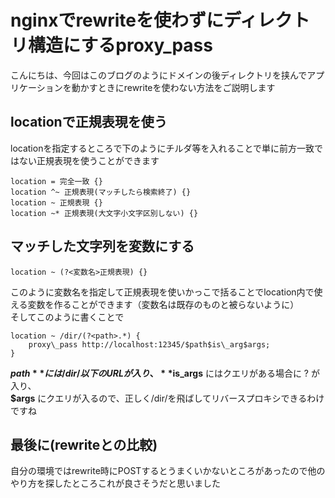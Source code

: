# nginxでrewriteを使わずにディレクトリ構造にするproxy_pass
こんにちは、今回はこのブログのようにドメインの後ディレクトリを挟んでアプリケーションを動かすときにrewriteを使わない方法をご説明します  

## locationで正規表現を使う
locationを指定するところで下のようにチルダ等を入れることで単に前方一致ではない正規表現を使うことができます  
<pre><code>location = 完全一致 {}  
location ^~ 正規表現(マッチしたら検索終了) {}  
location ~ 正規表現 {}  
location ~* 正規表現(大文字小文字区別しない) {}</code></pre>

## マッチした文字列を変数にする
<pre><code>location ~ (?&lt;変数名&gt;正規表現) {}</code></pre>

このように変数名を指定して正規表現を使いかっこで括ることでlocation内で使える変数を作ることができます（変数名は既存のものと被らないように）  
そしてこのように書くことで  
<pre><code>location ~ /dir/(?&lt;path&gt;.*) {
	proxy\_pass http://localhost:12345/$path$is\_arg$args;
}</code></pre>

**$path** には/dir/以下のURLが入り、  
**$is\_args** にはクエリがある場合に ? が入り、  
**$args** にクエリが入るので、正しく/dir/を飛ばしてリバースプロキシできるわけですね  

## 最後に(rewriteとの比較)
自分の環境ではrewrite時にPOSTするとうまくいかないところがあったので他のやり方を探したところこれが良さそうだと思いました  
